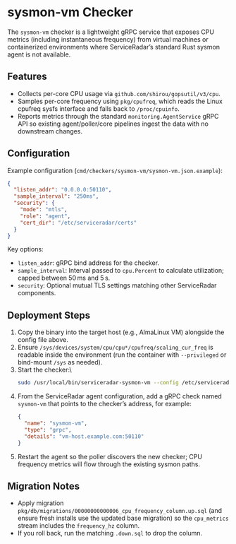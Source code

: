# sysmon-vm Checker

The `sysmon-vm` checker is a lightweight gRPC service that exposes CPU metrics (including instantaneous frequency) from virtual machines or containerized environments where ServiceRadar’s standard Rust sysmon agent is not available.

## Features
- Collects per-core CPU usage via `github.com/shirou/gopsutil/v3/cpu`.
- Samples per-core frequency using `pkg/cpufreq`, which reads the Linux cpufreq sysfs interface and falls back to `/proc/cpuinfo`.
- Reports metrics through the standard `monitoring.AgentService` gRPC API so existing agent/poller/core pipelines ingest the data with no downstream changes.

## Configuration
Example configuration (`cmd/checkers/sysmon-vm/sysmon-vm.json.example`):

```json
{
  "listen_addr": "0.0.0.0:50110",
  "sample_interval": "250ms",
  "security": {
    "mode": "mtls",
    "role": "agent",
    "cert_dir": "/etc/serviceradar/certs"
  }
}
```

Key options:
- `listen_addr`: gRPC bind address for the checker.
- `sample_interval`: Interval passed to `cpu.Percent` to calculate utilization; capped between 50 ms and 5 s.
- `security`: Optional mutual TLS settings matching other ServiceRadar components.

## Deployment Steps
1. Copy the binary into the target host (e.g., AlmaLinux VM) alongside the config file above.
2. Ensure `/sys/devices/system/cpu/cpu*/cpufreq/scaling_cur_freq` is readable inside the environment (run the container with `--privileged` or bind-mount `/sys` as needed).
3. Start the checker:\
   ```bash
   sudo /usr/local/bin/serviceradar-sysmon-vm --config /etc/serviceradar/checkers/sysmon-vm.json
   ```
4. From the ServiceRadar agent configuration, add a gRPC check named `sysmon-vm` that points to the checker’s address, for example:
   ```json
   {
     "name": "sysmon-vm",
     "type": "grpc",
     "details": "vm-host.example.com:50110"
   }
   ```
5. Restart the agent so the poller discovers the new checker; CPU frequency metrics will flow through the existing sysmon paths.

## Migration Notes
- Apply migration `pkg/db/migrations/00000000000006_cpu_frequency_column.up.sql` (and ensure fresh installs use the updated base migration) so the `cpu_metrics` stream includes the `frequency_hz` column.
- If you roll back, run the matching `.down.sql` to drop the column.
